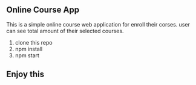 ## Online Course App

This is a simple online course web application for enroll their corses. user can see total amount of their selected courses.

1. clone this repo
2. npm install
3. npm start
 ## Enjoy this
